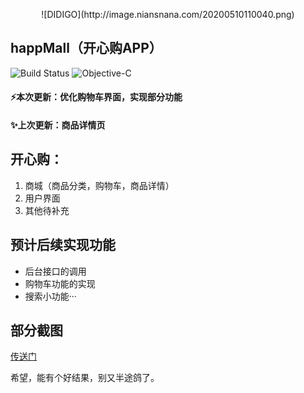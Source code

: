 <p align="center">![DIDIGO](http://image.niansnana.com/20200510110040.png)</p>

## happMall（开心购APP）

![Build Status](https://travis-ci.org/hrscy/TodayNews.svg?branch=master) ![Objective-C](https://img.shields.io/badge/language-Objective-C.svg)

#### ⚡️本次更新：优化购物车界面，实现部分功能

#### ✨上次更新：商品详情页

## 开心购：
1. 商城（商品分类，购物车，商品详情）
2. 用户界面
3. 其他待补充

## 预计后续实现功能

- 后台接口的调用
- 购物车功能的实现
- 搜索小功能···

## 部分截图

[传送门](http://mall.niansnana.com/)

希望，能有个好结果，别又半途鸽了。
